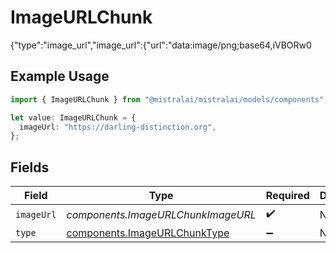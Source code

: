 # ImageURLChunk

{"type":"image_url","image_url":{"url":"data:image/png;base64,iVBORw0

## Example Usage

```typescript
import { ImageURLChunk } from "@mistralai/mistralai/models/components";

let value: ImageURLChunk = {
  imageUrl: "https://darling-distinction.org",
};
```

## Fields

| Field                                                                        | Type                                                                         | Required                                                                     | Description                                                                  |
| ---------------------------------------------------------------------------- | ---------------------------------------------------------------------------- | ---------------------------------------------------------------------------- | ---------------------------------------------------------------------------- |
| `imageUrl`                                                                   | *components.ImageURLChunkImageURL*                                           | :heavy_check_mark:                                                           | N/A                                                                          |
| `type`                                                                       | [components.ImageURLChunkType](../../models/components/imageurlchunktype.md) | :heavy_minus_sign:                                                           | N/A                                                                          |